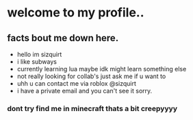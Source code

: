# welcome to my profile..
## facts bout me down here.
- hello im sizquirt
- i like subways
- currently learning lua maybe idk might learn something else
- not really looking for collab's just ask me if u want to 
- uhh u can contact me via roblox @sizquirt
- i have a private email and you can't see it sorry.
### dont try find me in minecraft thats a bit creepyyyy



